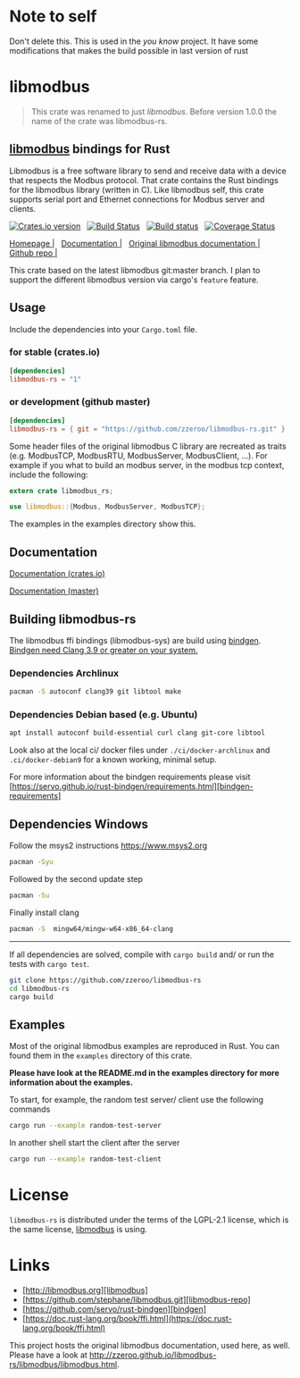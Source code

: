 # Note to self
Don't delete this. This is used in the _you know_ project. 
It have some modifications that makes the build possible in last version of rust


# libmodbus

> This crate was renamed to just *libmodbus*. Before version 1.0.0 the name of the crate was libmodbus-rs.

## [libmodbus](http://libmodbus.org/) bindings for Rust

Libmodbus is a free software library to send and receive data with a device that respects the Modbus protocol. That crate contains the Rust bindings for the libmodbus library (written in C).
Like libmodbus self, this crate supports serial port and Ethernet connections for Modbus server and clients.


[![Crates.io version](https://img.shields.io/crates/v/libmodbus-rs.svg)](https://crates.io/crates/libmodbus-rs) &nbsp;
[![Build Status](https://travis-ci.com/zzeroo/libmodbus-rs.svg?branch=master)](https://travis-ci.com/zzeroo/libmodbus-rs) &nbsp;
[![Build status](https://ci.appveyor.com/api/projects/status/v24293bvng52ihn5/branch/master?svg=true)](https://ci.appveyor.com/project/zzeroo/libmodbus-rs/branch/master) &nbsp;
[![Coverage Status](https://coveralls.io/repos/github/zzeroo/libmodbus-rs/badge.svg?branch=master)](https://coveralls.io/github/zzeroo/libmodbus-rs?branch=master)

[Homepage |][homepage] &nbsp;
[Documentation |][doc] &nbsp;
[Original libmodbus documentation |][libmodbus-doc] &nbsp;
[Github repo |][repo]


This crate based on the latest libmodbus git:master branch. I plan to support the different libmodbus version via cargo's `feature` feature.

## Usage

Include the dependencies into your `Cargo.toml` file.

### for stable (crates.io)

```toml
[dependencies]
libmodbus-rs = "1"
```

### or development (github master)

```toml
[dependencies]
libmodbus-rs = { git = "https://github.com/zzeroo/libmodbus-rs.git" }
```

Some header files of the original libmodbus C library are recreated as traits (e.g. ModbusTCP, ModbusRTU, ModbusServer, ModbusClient, ...).
For example if you what to build an modbus server, in the modbus tcp context, include the following:

```rust
extern crate libmodbus_rs;

use libmodbus::{Modbus, ModbusServer, ModbusTCP};
```

The examples in the examples directory show this.

## Documentation

[Documentation (crates.io)][doc]

[Documentation (master)][doc-master]

## Building libmodbus-rs

The libmodbus ffi bindings (libmodbus-sys) are build using [bindgen][bindgen]. [Bindgen need Clang 3.9 or greater on your system.][bindgen-requirements]

### Dependencies Archlinux

```sh
pacman -S autoconf clang39 git libtool make
```

### Dependencies Debian based (e.g. Ubuntu)

```sh
apt install autoconf build-essential curl clang git-core libtool
```

Look also at the local ci/ docker files under `./ci/docker-archlinux` and `.ci/docker-debian9` for a known working, minimal setup.

For more information about the bindgen requirements please visit [https://servo.github.io/rust-bindgen/requirements.html][bindgen-requirements]

## Dependencies Windows

Follow the msys2 instructions <https://www.msys2.org>

```sh
pacman -Syu
```

Followed by the second update step

```sh
pacman -Su
```

Finally install clang

```sh
pacman -S  mingw64/mingw-w64-x86_64-clang
```

----

If all dependencies are solved, compile with `cargo build` and/ or run the tests with `cargo test`.

```sh
git clone https://github.com/zzeroo/libmodbus-rs
cd libmodbus-rs
cargo build
```

## Examples

Most of the original libmodbus examples are reproduced in Rust.
You can found them in the `examples` directory of this crate.

**Please have look at the README.md in the examples directory for more information about the examples.**

To start, for example, the random test server/ client use the following commands

```sh
cargo run --example random-test-server
```

In another shell start the client after the server

```sh
cargo run --example random-test-client
```

# License

`libmodbus-rs` is distributed under the terms of the LGPL-2.1 license, which is the same license, [libmodbus](http://libmodbus.org/) is using.

# Links

* [http://libmodbus.org][libmodbus]
* [https://github.com/stephane/libmodbus.git][libmodbus-repo]
* [https://github.com/servo/rust-bindgen][bindgen]
* [https://doc.rust-lang.org/book/ffi.html](https://doc.rust-lang.org/book/ffi.html)

This project hosts the original libmodbus documentation, used here, as well. Please have a look at http://zzeroo.github.io/libmodbus-rs/libmodbus/libmodbus.html.

[homepage]: http://zzeroo.github.io/libmodbus-rs
[repo]: https://github.com/zzeroo/libmodbus-rs
[doc]: https://docs.rs/crate/libmodbus-rs
[doc-master]: http://zzeroo.github.io/libmodbus-rs/libmodbus_rs/index.html
[libmodbus]: http://libmodbus.org
[libmodbus-repo]: https://github.com/stephane/libmodbus.git
[libmodbus-doc]: http://zzeroo.github.io/libmodbus-rs/libmodbus/libmodbus.html
[bindgen]: https://github.com/servo/rust-bindgen
[bindgen-requirements]: https://servo.github.io/rust-bindgen/requirements.html
